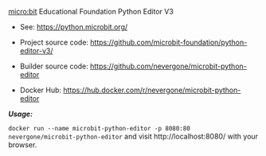 [micro:bit](https://microbit.org) Educational Foundation Python Editor V3

* See: https://python.microbit.org/

* Project source code: https://github.com/microbit-foundation/python-editor-v3/

* Builder source code: https://github.com/nevergone/microbit-python-editor

* Docker Hub: https://hub.docker.com/r/nevergone/microbit-python-editor

***Usage:***

`docker run --name microbit-python-editor -p 8080:80 nevergone/microbit-python-editor` and visit http://localhost:8080/ with your browser.
